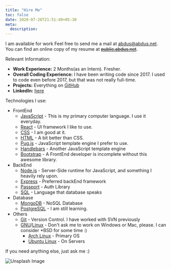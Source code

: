 ```yaml
---
title: "Hire Me"
toc: false
date: 2020-07-26T21:51:49+05:30
meta:
  description: 
---
```


I am available for work Feel free to send me a mail at
[abdus@abdus.net](mailto:abdus@abdus.net). You can find an online copy of my
resume at ~~[public.abdus.net](https://public.abdus.net/resume__abdus.pdf)~~.

Relevant Information:

- **Work Experience:** 2 Months(as an Intern). Fresher.
- **Overall Coding Experience:** I have been writing code since 2017. I used to code
  even before 2017, but that was not really full-time.
- **Projects:** Everything on [GitHub](https://github.com/abdus)
- **LinkedIn:** [here](https://linkedin.com/in/thisisabdus)

Technologies I use:

- FrontEnd
  - [JavaScript](https://github.com/search?l=JavaScript&o=desc&q=user%3Aabdus&s=updated&type=Repositories) -
    This is my primary computer language. I use it everyday.
  - [React](https://abdus.com/projects/#react) - UI framework I like to use.
  - [CSS](https://github.com/search?l=CSS&o=desc&q=user%3Aabdus&s=updated&type=Repositories) -
    I am good at it.
  - [HTML](https://github.com/search?l=HTML&o=desc&q=user%3Aabdus&s=updated&type=Repositories) -
    A bit better than CSS.
  - [Pug.js](https://pugjs.org/) - JavaScript template
    engine I prefer to use.
  - [Handlebars](https://handlebarsjs.com/) - Another JavaScript template engine
  - [Bootstrap](https://getbootstrap.com) - A FrontEnd developer is incomplete
    without this awesome library.
- BackEnd
  - [Node.js](https://nodejs.org) - Server-Side runtime for JavaScript, and
    something I heavily rely upon.
  - [Express](https://expressjs.com) - Preferred backEnd framework
  - [Passport](https://passportjs.org) - Auth Library
  - [SQL](#) - Language that database speaks
- Database
  - [MongoDB](https://mongodb.org) - NoSQL Database
  - [PostgreSQL](https://postgresql.com) - I am still learning.
- Others
  - [Git](https://git-scm.org) - Version Control. I have worked with SVN
    previously
  - [GNU](https://www.gnu.org/)/[Linux](https://www.linux.org/) - Don't ask me
    to work on Windows or Mac, please. I can consider \*BSD for some time :)
    - [Arch Linux](https://archlinux.org) - Primary OS
    - [Ubuntu Linux](https://ubuntu.com) - On Servers

If you need anything else, just ask me :)

![Unsplash Image](https://images.unsplash.com/photo-1496545672447-f699b503d270?ixlib=rb-1.2.1&ixid=eyJhcHBfaWQiOjEyMDd9&w=600 "Source: <a href='https://unsplash.com/photos/qelGaL2OLyE'>Unsplash</a>")
